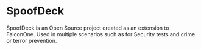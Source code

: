 # SpoofDeck
SpoofDeck is an Open Source project created as an extension to FalconOne. Used in multiple scenarios such as for Security tests and crime or terror prevention.
